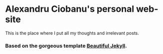 # Alexandru Ciobanu's personal web-site

This is the place where I put all my thoughts and irrelevant posts.

### Based on the gorgeous template [Beautiful Jekyll](https://deanattali.com/beautiful-jekyll).
